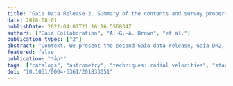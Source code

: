 ```yaml
---
title: "Gaia Data Release 2. Summary of the contents and survey properties"
date: 2018-08-01
publishDate: 2022-04-07T21:16:16.556834Z
authors: ["Gaia Collaboration", "A.~G.~A. Brown", "et al."]
publication_types: ["2"]
abstract: "Context. We present the second Gaia data release, Gaia DR2, consisting of astrometry, photometry, radial velocities, and information on astrophysical parameters and variability, for sources brighter than magnitude 21. In addition epoch astrometry and photometry are provided for a modest sample of minor planets in the solar system.  Aims: A summary of the contents of Gaia DR2 is presented, accompanied by a discussion on the differences with respect to Gaia DR1 and an overview of the main limitations which are still present in the survey. Recommendations are made on the responsible use of Gaia DR2 results.  Methods: The raw data collected with the Gaia instruments during the first 22 months of the mission have been processed by the Gaia Data Processing and Analysis Consortium (DPAC) and turned into this second data release, which represents a major advance with respect to Gaia DR1 in terms of completeness, performance, and richness of the data products.  Results: Gaia DR2 contains celestial positions and the apparent brightness in G for approximately 1.7 billion sources. For 1.3 billion of those sources, parallaxes and proper motions are in addition available. The sample of sources for which variability information is provided is expanded to 0.5 million stars. This data release contains four new elements: broad-band colour information in the form of the apparent brightness in the G$_BP$ (330-680 nm) and G$_RP$ (630-1050 nm) bands is available for 1.4 billion sources; median radial velocities for some 7 million sources are presented; for between 77 and 161 million sources estimates are provided of the stellar effective temperature, extinction, reddening, and radius and luminosity; and for a pre-selected list of 14 000 minor planets in the solar system epoch astrometry and photometry are presented. Finally, Gaia DR2 also represents a new materialisation of the celestial reference frame in the optical, the Gaia-CRF2, which is the first optical reference frame based solely on extragalactic sources. There are notable changes in the photometric system and the catalogue source list with respect to Gaia DR1, and we stress the need to consider the two data releases as independent.  Conclusions: Gaia DR2 represents a major achievement for the Gaia mission, delivering on the long standing promise to provide parallaxes and proper motions for over 1 billion stars, and representing a first step in the availability of complementary radial velocity and source astrophysical information for a sample of stars in the Gaia survey which covers a very substantial fraction of the volume of our galaxy."
featured: false
publication: "*åp*"
tags: ["catalogs", "astrometry", "techniques: radial velocities", "stars: fundamental parameters", "stars: variables: general", "minor planets", "asteroids: general", "Astrophysics - Astrophysics of Galaxies", "Astrophysics - Instrumentation and Methods for Astrophysics"]
doi: "10.1051/0004-6361/201833051"
---
```

